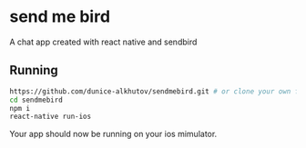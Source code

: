 # send me bird

A chat app created with react native and sendbird

## Running 
```sh
https://github.com/dunice-alkhutov/sendmebird.git # or clone your own fork
cd sendmebird
npm i
react-native run-ios
```

Your app should now be running on your ios mimulator.